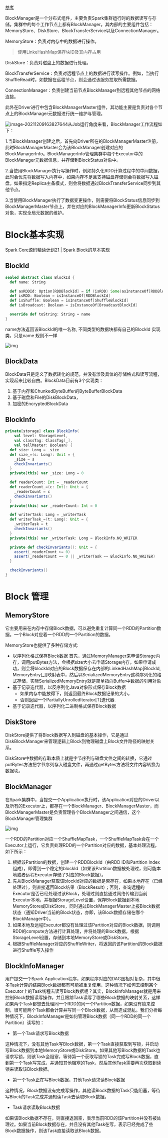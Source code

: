 [参考](https://blog.51cto.com/davidwang456/3085815)

BlockManager是一个分布式组件，主要负责Spark集群运行时的数据读写与存储。集群中的每个工作节点上都有BlockManager。其内部的主要组件包括：MemoryStore、DiskStore、BlockTransferService以及ConnectionManager。

MemoryStore：负责对内存中的数据进行操作。

> 使用LinkeHashMap保存块ID及其内存占用

DiskStore：负责对磁盘上的数据进行处理。

BlockTransferService：负责对远程节点上的数据进行读写操作。例如，当执行ShuffleRead时，如数据在远程节点，则会通过该服务拉取所需数据。

ConnectionManager：负责创建当前节点BlockManager到远程其他节点的网络连接。

此外在Driver进行中包含BlockManagerMaster组件，其功能主要是负责对各个节点上的BlockManager元数据进行统一维护与管理。

![image-20211209163827644](https://piggo-picture.oss-cn-hangzhou.aliyuncs.com/image/image-20211209163827644.png)从Job运行角度来看，BlockManager工作流程如下：

1.当BlockManager创建之后，首先向Driver所在的BlockManagerMaster注册，此时BlockManagerMaster会为该BlockManager创建对应的BlockManagerInfo。BlockManagerInfo管理集群中每个Executor中的 BlockManager元数据信息，并存储到BlockStatus对象中。

2.当使用BlockManager执行写操作时，例如持久化RDD计算过程中的中间数据，此时会优先将数据写入内存中，如果内存不足且支持磁盘存储则会将数据写入磁盘。如果指定Replica主备模式，则会将数据通过BlockTransferService同步到其他节点。

3.当使用BlockManager执行了数据变更操作，则需要将BlockStatus信息同步到BlockManagerMaster节点上，并在对应的BlockManagerInfo更新BlockStatus对象，实现全局元数据的维护。



# Block基本实现

[Spark Core源码精读计划21 | Spark Block的基本实现](https://cloud.tencent.com/developer/article/1491360?policyId=1004)

## BlockId

```scala
sealed abstract class BlockId {
  def name: String

  def asRDDId: Option[RDDBlockId] = if (isRDD) Some(asInstanceOf[RDDBlockId]) else None
  def isRDD: Boolean = isInstanceOf[RDDBlockId]
  def isShuffle: Boolean = isInstanceOf[ShuffleBlockId]
  def isBroadcast: Boolean = isInstanceOf[BroadcastBlockId]

  override def toString: String = name
}
```

name方法返回该BlockId的唯一名称,  不同类型的数据块都有自己的BlockId 实现类，只是name 规则不一样

![img](https://piggo-picture.oss-cn-hangzhou.aliyuncs.com/n6bqvcws0a.jpeg)

## BlockData

BlockData只是定义了数据转化的规范，并没有涉及具体的存储格式和读写流程，实现起来比较自由。BlockData目前有3个实现类：

1. 基于内存和ChunkedByteBuffer的ByteBufferBlockData
2. 基于磁盘和File的DiskBlockData，
3. 加密的EncryptedBlockData

## BlockInfo

```scala
private[storage] class BlockInfo(
    val level: StorageLevel,
    val classTag: ClassTag[_],
    val tellMaster: Boolean) {
  def size: Long = _size
  def size_=(s: Long): Unit = {
    _size = s
    checkInvariants()
  }
  private[this] var _size: Long = 0

  def readerCount: Int = _readerCount
  def readerCount_=(c: Int): Unit = {
    _readerCount = c
    checkInvariants()
  }
  private[this] var _readerCount: Int = 0

  def writerTask: Long = _writerTask
  def writerTask_=(t: Long): Unit = {
    _writerTask = t
    checkInvariants()
  }
  private[this] var _writerTask: Long = BlockInfo.NO_WRITER

  private def checkInvariants(): Unit = {
    assert(_readerCount >= 0)
    assert(_readerCount == 0 || _writerTask == BlockInfo.NO_WRITER)
  }

  checkInvariants()
}
```



# Block 管理

## MemoryStore

它主要用来在内存中存储Block数据，可以避免重复计算同一个RDD的Partition数据。一个Block对应着一个RDD的一个Partition的数据。

MemoryStore也提供了多种存储方式:

- 以序列化格式保存Block数据
  首先，通过MemoryManager来申请Storage内存，调用putBytes方法，会根据size大小去申请Storage内存，如果申请成功，则会将blockId对应的Block数据保存在内部的LinkedHashMap[BlockId, MemoryEntry[_]]映射表中，然后以SerializedMemoryEntry这种序列化的格式存储，实际SerializedMemoryEntry就是简单指向Buffer中数据的引用对象
- 基于记录迭代器，以反序列化Java对象形式保存Block数据
  - 如果内存中能放得下，则返回最终Block数据记录的大小，
  - 否则返回一个PartiallyUnrolledIterator[T]迭代器.
- 基于记录迭代器，以序列化二进制格式保存Block数据

## DiskStore

DiskStore提供了将Block数据写入到磁盘的基本操作，它是通过DiskBlockManager来管理逻辑上Block到物理磁盘上Block文件路径的映射关系。

DiskStore中数据的存取本质上就是字节序列与磁盘文件之间的转换，它通过putBytes方法把字节序列存入磁盘文件，再通过getBytes方法将文件内容转换为数据块。

## BlockManager

在Spark集群中，当提交一个Application执行时，该Application对应的Driver以及所有的Executor上，都存在一个BlockManager、BlockManagerMaster，而BlockManagerMaster是负责管理各个BlockManager之间通信，这个BlockManager管理集群

![img](https://piggo-picture.oss-cn-hangzhou.aliyuncs.com/40rdwfxyrb.jpeg)

一个RDD的Partition对应一个ShuffleMapTask，一个ShuffleMapTask会在一个Executor上运行，它负责处理RDD的一个Partition对应的数据，基本处理流程，如下所示：

1. 根据该Partition的数据，创建一个RDDBlockId（由RDD ID和Partition Index组成），即得到一个稳定的blockId（如果该Partition数据被处理过，则可能本地或者远程Executor存储了对应的Block数据）。
2. 先从BlockManager获取该blockId对应的数据是否存在，如果本地存在（已经处理过），则直接返回Block结果（BlockResult）；否则，查询远程的Executor是否已经处理过该Block，处理过则直接通过网络传输到当前Executor本地，并根据StorageLevel设置，保存Block数据到本地MemoryStore或DiskStore，同时通过BlockManagerMaster上报Block数据状态（通知Driver当前的Block状态，亦即，该Block数据存储在哪个BlockManager中）。
3. 如果本地及远程Executor都没有处理过该Partition对应的Block数据，则调用RDD的compute方法进行计算处理，并将处理的Block数据，根据StorageLevel设置，存储到本地MemoryStore或DiskStore。
4. 根据ShuffleManager对应的ShuffleWriter，将返回的该Partition的Block数据进行Shuffle写入操作

## BlockInfoManager

用户提交一个Spark Application程序，如果程序对应的DAG图相对复杂，其中很多Task计算的结果Block数据都有可能被重复使用，这种情况下如何去控制某个Executor上的Task线程去读写Block数据呢？其实，BlockInfoManager就是用来控制Block数据读写操作，并且跟踪Task读写了哪些Block数据的映射关系，这样如果两个Task都想去处理同一个RDD的同一个Partition数据，如果没有锁来控制，很可能两个Task都会计算并写同一个Block数据，从而造成混乱。我们分析每种情况下，BlockInfoManager是如何管理Block数据（同一个RDD的同一个Partition）读写的：

- 第一个Task请求写Block数据

这种情况下，没有其他Task写Block数据，第一个Task直接获取到写锁，并启动写Block数据到本地MemoryStore或DiskStore。如果其他写Block数据的Task也请求写锁，则该Task会阻塞，等待第一个获取写锁的Task完成写Block数据，直到第一个Task写完成，并通知其他阻塞的Task，然后其他Task需要再次获取到读锁来读取该Block数据。

- 第一个Task正在写Block数据，其他Task请求读Block数据

这种情况，Block数据没有完成写操作，其他读Block数据的Task只能阻塞，等待写Block的Task完成并通知读Task去读取Block数据。

- Task请求读取Block数据

如果该Block数据不存在，则直接返回空，表示当前RDD的该Partition并没有被处理过。如果当前Block数据存在，并且没有其他Task在写，表示已经完成了些Block数据操作，则该Task直接读取该Block数据。
